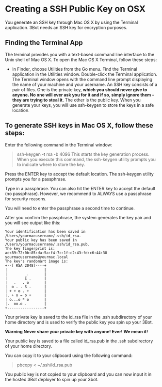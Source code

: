# Creating a SSH Public Key on OSX
You generate an SSH key through Mac OS X by using the Terminal application. 3Bot needs an SSH key for encryption purposes.

## Finding the Terminal App

The terminal provides you with a text-based command line interface to the Unix shell of Mac OS X.
To open the Mac OS X Terminal, follow these steps:

- In Finder, choose Utilities from the Go menu. Find the Terminal application in the Utilities window. Double-click the Terminal application. The Terminal window opens with the command line prompt displaying the name of your machine and your username.
An SSH key consists of a pair of files. One is the private key, **which you should never give to anyone. No one will ever ask you for it and if so, simply ignore them - they are trying to steal it.** 
The other is the public key. When you generate your keys, you will use ssh-keygen to store the keys in a safe location.

## To generate SSH keys in Mac OS X, follow these steps:

Enter the following command in the Terminal window:

> ssh-keygen -t rsa -b 4096
This starts the key generation process. When you execute this command, the ssh-keygen utility prompts you to indicate where to store the key.

Press the ENTER key to accept the default location. The ssh-keygen utility prompts you for a passphrase.

Type in a passphrase. You can also hit the ENTER key to accept the default (no passphrase). However, we recommend to ALWAYS use a passphrase for security reasons.

You will need to enter the passphrase a second time to continue.

After you confirm the passphrase, the system generates the key pair and you will see output like this:

```
Your identification has been saved in /Users/yourmacusername/.ssh/id_rsa.
Your public key has been saved in /Users/yourmacusername/.ssh/id_rsa.pub.
The key fingerprint is:
ae:89:72:0b:85:da:5a:f4:7c:1f:c2:43:fd:c6:44:38 yourmacusername@yourmac.local
The key's randomart image is:
+--[ RSA 2048]----+
|                 |
|         .       |
|        E .      |
|   .   . o       |
|  o . . S .      |
| + + o . +       |
|. + o = o +      |
| o...o * o       |
|.  oo.o .        |
+-----------------+
```
Your private key is saved to the id_rsa file in the .ssh subdirectory of your home directory and is used to verify the public key you spin up your 3Bot.

**Warning Never share your private key with anyone! Ever! We mean it!**

Your public key is saved to a file called id_rsa.pub in the .ssh subdirectory of your home directory. 

You can copy it to your clipboard using the following command:

> pbcopy < ~/.ssh/id_rsa.pub

You public key is not copied to your clipboard and you can now input it in the hosted 3Bot deployer to spin up your 3bot.